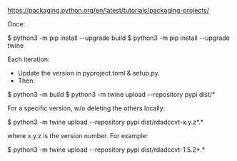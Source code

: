 https://packaging.python.org/en/latest/tutorials/packaging-projects/

Once:

$ python3 -m pip install --upgrade build
$ python3 -m pip install --upgrade twine

Each iteration:

* Update the version in pyproject.toml & setup.py. 
* Then:

$ python3 -m build
$ python3 -m twine upload --repository pypi dist/*

For a specific version, w/o deleting the others locally:

$ python3 -m twine upload --repository pypi dist/rdadccvt-x.y.z*.*

where x.y.z is the version number. For example:

$ python3 -m twine upload --repository pypi dist/rdadccvt-1.5.2*.*